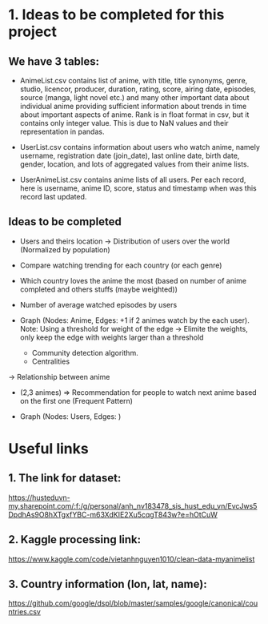 # 1. Ideas to be completed for this project

## We have 3 tables:
- AnimeList.csv contains list of anime, with title, title synonyms, genre, studio, licencor, producer, duration, rating, score, airing date, episodes, source (manga, light novel etc.) and many other important data about individual anime providing sufficient information about trends in time about important aspects of anime. Rank is in float format in csv, but it contains only integer value. This is due to NaN values and their representation in pandas.

- UserList.csv contains information about users who watch anime, namely username, registration date (join_date), last online date, birth date, gender, location, and lots of aggregated values from their anime lists.

- UserAnimeList.csv contains anime lists of all users. Per each record, here is username, anime ID, score, status and timestamp when was this record last updated.



## Ideas to be completed
- Users and theirs location -> Distribution of users over the world
(Normalized by population)
- Compare watching trending for each country (or each genre)

- Which country loves the anime the most (based on number of anime completed and others stuffs (maybe weighted))

- Number of average watched episodes by users

- Graph (Nodes: Anime, Edges: +1 if 2 animes watch by the each user). Note: Using a threshold for weight of the edge -> Elimite the weights, only keep the edge with weights larger than a threshold
    - Community detection algorithm.
    - Centralities

-> Relationship between anime

- (2,3 animes) => Recommendation for people to watch next anime based on the first one
(Frequent Pattern)

- Graph (Nodes: Users, Edges: )


# Useful links
## 1. The link for dataset:
https://husteduvn-my.sharepoint.com/:f:/g/personal/anh_nv183478_sis_hust_edu_vn/EvcJws5DpdhAs9O8hXTgxfYBC-m63XdKIE2Xu5cqgT843w?e=hOtCuW

## 2. Kaggle processing link:
https://www.kaggle.com/code/vietanhnguyen1010/clean-data-myanimelist


## 3. Country information (lon, lat, name):
https://github.com/google/dspl/blob/master/samples/google/canonical/countries.csv




